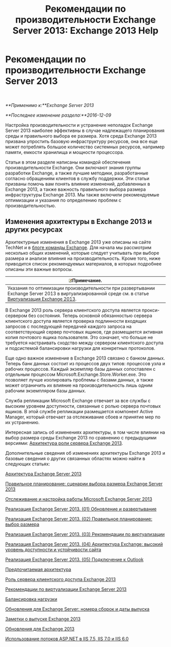 ﻿---
title: 'Рекомендации по производительности Exchange Server 2013: Exchange 2013 Help'
TOCTitle: Рекомендации по производительности Exchange Server 2013
ms:assetid: 6d0aea68-10d5-4a18-b632-a814ce3daa43
ms:mtpsurl: https://technet.microsoft.com/ru-ru/library/Dn879084(v=EXCHG.150)
ms:contentKeyID: 63895108
ms.date: 04/30/2018
mtps_version: v=EXCHG.150
ms.translationtype: HT
---

# Рекомендации по производительности Exchange Server 2013

 

_**Применимо к:**Exchange Server 2013_

_**Последнее изменение раздела:**2016-12-09_

Настройка производительности и устранение неполадок Exchange Server 2013 наиболее эффективны в случае надлежащего планирования среды и правильного выбора ее размера. Хотя среда Exchange 2013 призвана упростить базовую инфраструктуру ресурсов, она все еще может потреблять большое количество системных ресурсов, например памяти, емкости хранилища и мощности процессора.

Статьи в этом разделе написаны командой обеспечения производительности Exchange. Они включают знания группы разработки Exchange, а также лучшие методики, разработанные согласно обращениям клиентов в службу поддержки. Эти статьи призваны помочь вам понять влияние изменений, добавленных в Exchange 2013, а также важность правильного выбора размера инфраструктуры Exchange 2013. Мы также включили рекомендуемые оптимизации и указания по определению проблем с производительностью.

## Изменения архитектуры в Exchange 2013 и других ресурсах

Архитектурные изменения в Exchange 2013 уже описаны на сайте TechNet и в [блоге команды Exchange](https://go.microsoft.com/fwlink/p/?linkid=35786). Для начала мы рассмотрим несколько общих изменений, которые следует учитывать при выборе размера и анализе влияния на производительность. Кроме того, ниже приводится список рекомендуемых материалов, в которых подробнее описаны эти важные вопросы.

<table>
<thead>
<tr class="header">
<th><img src="images/JJ126620.note(EXCHG.150).gif" title="Примечание" alt="Примечание" />Примечание.</th>
</tr>
</thead>
<tbody>
<tr class="odd">
<td>Указания по оптимизации производительности при развертывании Exchange Server 2013 в виртуализированной среде см. в статье <a href="exchange-2013-virtualization-exchange-2013-help.md">Виртуализация Exchange 2013</a>.</td>
</tr>
</tbody>
</table>


В Exchange 2013 роль сервера клиентского доступа является прокси-сервером без состояния. Теперь основной обязанностью сервера клиентского доступа является проверка подлинности входящих запросов с последующей передачей каждого запроса на соответствующий сервер почтовых ящиков, где размещается активная копия почтового ящика пользователя. Это означает, что больше не требуется настраивать сходство между сервером клиентского доступа и подсистемой балансировки нагрузки для конкретных протоколов.

Еще одно важное изменение в Exchange 2013 связано с банком данных. Теперь банк данных состоит из процессов двух типов: процессов узла и рабочих процессов. Каждый экземпляр базы данных сопоставлен с отдельным процессом Microsoft.Exchange.Store.Worker.exe. Это позволяет лучше изолировать проблемы с базами данных, а также может ограничить их влияние на производительность лишь одним рабочим экземпляром базы данных.

Служба репликации Microsoft Exchange отвечает за все службы с высоким уровнем доступности, связанные с ролью сервера почтовых ящиков. В этой службе репликации размещается компонент Active Manager, который отвечает за отслеживание сбоев и принятие мер по их устранению.

Интересная запись об изменениях архитектуры, в том числе влиянии на выбор размера среды Exchange 2013 по сравнению с предыдущими версиями: [Архитектура роли сервера Exchange 2013](https://go.microsoft.com/fwlink/p/?linkid=523735).

Дополнительные сведения об изменениях архитектуры Exchange 2013 и базовые сведения о других связанных областях можно найти в следующих статьях:

[Архитектура Exchange Server 2013](https://go.microsoft.com/fwlink/p/?linkid=523769)

[Правильное планирование: сценарии выбора размера Exchange Server 2013](https://go.microsoft.com/fwlink/p/?linkid=523773)

[Отслеживание и настройка работы Microsoft Exchange Server 2013](https://go.microsoft.com/fwlink/p/?linkid=523774)

[Реализация Exchange Server 2013. (01) Обновление и развертывание](https://go.microsoft.com/fwlink/p/?linkid=523775)

[Реализация Exchange Server 2013. (02) Правильное планирование: выбор размера](https://go.microsoft.com/fwlink/p/?linkid=523776)

[Реализация Exchange Server 2013. (03) Рекомендации по виртуализации](https://go.microsoft.com/fwlink/p/?linkid=523777)

[Реализация Exchange Server 2013. (04) Архитектура Exchange: высокий уровень доступности и устойчивости сайта](https://go.microsoft.com/fwlink/p/?linkid=523779)

[Реализация Exchange Server 2013. (05) Подключение к Outlook](https://go.microsoft.com/fwlink/p/?linkid=523781)

[Предпочитаемая архитектура](https://go.microsoft.com/fwlink/p/?linkid=523782)

[Роль сервера клиентского доступа Exchange 2013](https://go.microsoft.com/fwlink/p/?linkid=386373)

[Рекомендации по виртуализации Exchange Server 2013](https://go.microsoft.com/fwlink/p/?linkid=523783)

[Балансировка нагрузки](load-balancing-exchange-2013-help.md)

[Обновления для Exchange Server: номера сборок и даты выпуска](https://technet.microsoft.com/ru-ru/library/hh135098\(v=exchg.150\))

[Заметки о выпуске Exchange 2013](release-notes-for-exchange-2013-exchange-2013-help.md)

[Обновления для Exchange 2013](updates-for-exchange-2013-exchange-2013-help.md)

[Использование потоков ASP.NET в IIS 7.5, IIS 7.0 и IIS 6.0](https://go.microsoft.com/fwlink/p/?linkid=169626)

